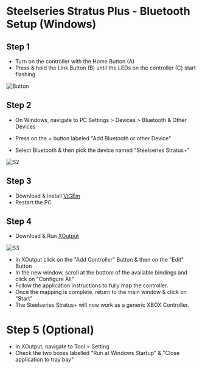 # Steelseries Stratus Plus - Bluetooth Setup (Windows)

## Step 1

- Turn on the controller with the Home Button (A)
- Press & hold the Link Button (B) until the LEDs on the controller (C) start flashing

![Button](https://user-images.githubusercontent.com/67967964/192272949-ac8fe49f-55e0-4d49-a5e8-8cbfbec80d31.jpg)

## Step 2

- On Windows, navigate to PC Settings > Devices > Bluetooth & Other Devices

- Press on the + button labeled "Add Bluetooth or other Device" 
- Select Bluetooth & then pick the device named "Steelseries Stratus+"

![S2](https://user-images.githubusercontent.com/67967964/192275095-21c182dd-8ef5-4a5d-b059-810e91018831.jpg)

## Step 3

- Download & Install [ViGEm](https://github.com/ViGEm/ViGEmBus/releases)
- Restart the PC

## Step 4

- Download & Run [XOutput](https://github.com/csutorasa/XOutput/releases)

![S3](https://user-images.githubusercontent.com/67967964/192280538-4b1e114c-cc8d-4627-b295-72a8bf5a3ec4.jpg)

- In XOutput click on the "Add Controller" Button & then on the "Edit" Button
- In the new window, scroll at the bottom of the available bindings and click on "Configure All"
- Follow the application instructions to fully map the controller. 
- Once the mapping is complete, return to the main window & click on "Start"
- The Steelseries Stratus+ will now work as a generic XBOX Controller.

# Step 5 (Optional)

- In XOutput, navigate to Tool > Setting
- Check the two boxes labelled "Run at Windows Startup" & "Close application to tray bay"
